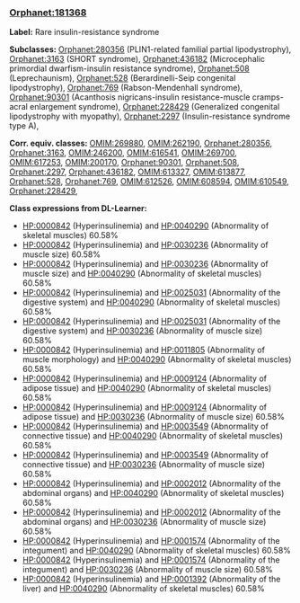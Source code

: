 
### [Orphanet:181368](http://www.orpha.net/ORDO/Orphanet_181368)
**Label:** Rare insulin-resistance syndrome

**Subclasses:** [Orphanet:280356](http://www.orpha.net/ORDO/Orphanet_280356) (PLIN1-related familial partial lipodystrophy), [Orphanet:3163](http://www.orpha.net/ORDO/Orphanet_3163) (SHORT syndrome), [Orphanet:436182](http://www.orpha.net/ORDO/Orphanet_436182) (Microcephalic primordial dwarfism-insulin resistance syndrome), [Orphanet:508](http://www.orpha.net/ORDO/Orphanet_508) (Leprechaunism), [Orphanet:528](http://www.orpha.net/ORDO/Orphanet_528) (Berardinelli-Seip congenital lipodystrophy), [Orphanet:769](http://www.orpha.net/ORDO/Orphanet_769) (Rabson-Mendenhall syndrome), [Orphanet:90301](http://www.orpha.net/ORDO/Orphanet_90301) (Acanthosis nigricans-insulin resistance-muscle cramps-acral enlargement syndrome), [Orphanet:228429](http://www.orpha.net/ORDO/Orphanet_228429) (Generalized congenital lipodystrophy with myopathy), [Orphanet:2297](http://www.orpha.net/ORDO/Orphanet_2297) (Insulin-resistance syndrome type A), 

**Corr. equiv. classes:** [OMIM:269880](http://purl.obolibrary.org/obo/OMIM_269880), [OMIM:262190](http://purl.obolibrary.org/obo/OMIM_262190), [Orphanet:280356](http://www.orpha.net/ORDO/Orphanet_280356), [Orphanet:3163](http://www.orpha.net/ORDO/Orphanet_3163), [OMIM:246200](http://purl.obolibrary.org/obo/OMIM_246200), [OMIM:616541](http://purl.obolibrary.org/obo/OMIM_616541), [OMIM:269700](http://purl.obolibrary.org/obo/OMIM_269700), [OMIM:617253](http://purl.obolibrary.org/obo/OMIM_617253), [OMIM:200170](http://purl.obolibrary.org/obo/OMIM_200170), [Orphanet:90301](http://www.orpha.net/ORDO/Orphanet_90301), [Orphanet:508](http://www.orpha.net/ORDO/Orphanet_508), [Orphanet:2297](http://www.orpha.net/ORDO/Orphanet_2297), [Orphanet:436182](http://www.orpha.net/ORDO/Orphanet_436182), [OMIM:613327](http://purl.obolibrary.org/obo/OMIM_613327), [OMIM:613877](http://purl.obolibrary.org/obo/OMIM_613877), [Orphanet:528](http://www.orpha.net/ORDO/Orphanet_528), [Orphanet:769](http://www.orpha.net/ORDO/Orphanet_769), [OMIM:612526](http://purl.obolibrary.org/obo/OMIM_612526), [OMIM:608594](http://purl.obolibrary.org/obo/OMIM_608594), [OMIM:610549](http://purl.obolibrary.org/obo/OMIM_610549), [Orphanet:228429](http://www.orpha.net/ORDO/Orphanet_228429), 

**Class expressions from DL-Learner:**

- [HP:0000842](http://purl.obolibrary.org/obo/HP_0000842) (Hyperinsulinemia) and [HP:0040290](http://purl.obolibrary.org/obo/HP_0040290) (Abnormality of skeletal muscles) 60.58%
- [HP:0000842](http://purl.obolibrary.org/obo/HP_0000842) (Hyperinsulinemia) and [HP:0030236](http://purl.obolibrary.org/obo/HP_0030236) (Abnormality of muscle size) 60.58%
- [HP:0000842](http://purl.obolibrary.org/obo/HP_0000842) (Hyperinsulinemia) and [HP:0030236](http://purl.obolibrary.org/obo/HP_0030236) (Abnormality of muscle size) and [HP:0040290](http://purl.obolibrary.org/obo/HP_0040290) (Abnormality of skeletal muscles) 60.58%
- [HP:0000842](http://purl.obolibrary.org/obo/HP_0000842) (Hyperinsulinemia) and [HP:0025031](http://purl.obolibrary.org/obo/HP_0025031) (Abnormality of the digestive system) and [HP:0040290](http://purl.obolibrary.org/obo/HP_0040290) (Abnormality of skeletal muscles) 60.58%
- [HP:0000842](http://purl.obolibrary.org/obo/HP_0000842) (Hyperinsulinemia) and [HP:0025031](http://purl.obolibrary.org/obo/HP_0025031) (Abnormality of the digestive system) and [HP:0030236](http://purl.obolibrary.org/obo/HP_0030236) (Abnormality of muscle size) 60.58%
- [HP:0000842](http://purl.obolibrary.org/obo/HP_0000842) (Hyperinsulinemia) and [HP:0011805](http://purl.obolibrary.org/obo/HP_0011805) (Abnormality of muscle morphology) and [HP:0040290](http://purl.obolibrary.org/obo/HP_0040290) (Abnormality of skeletal muscles) 60.58%
- [HP:0000842](http://purl.obolibrary.org/obo/HP_0000842) (Hyperinsulinemia) and [HP:0009124](http://purl.obolibrary.org/obo/HP_0009124) (Abnormality of adipose tissue) and [HP:0040290](http://purl.obolibrary.org/obo/HP_0040290) (Abnormality of skeletal muscles) 60.58%
- [HP:0000842](http://purl.obolibrary.org/obo/HP_0000842) (Hyperinsulinemia) and [HP:0009124](http://purl.obolibrary.org/obo/HP_0009124) (Abnormality of adipose tissue) and [HP:0030236](http://purl.obolibrary.org/obo/HP_0030236) (Abnormality of muscle size) 60.58%
- [HP:0000842](http://purl.obolibrary.org/obo/HP_0000842) (Hyperinsulinemia) and [HP:0003549](http://purl.obolibrary.org/obo/HP_0003549) (Abnormality of connective tissue) and [HP:0040290](http://purl.obolibrary.org/obo/HP_0040290) (Abnormality of skeletal muscles) 60.58%
- [HP:0000842](http://purl.obolibrary.org/obo/HP_0000842) (Hyperinsulinemia) and [HP:0003549](http://purl.obolibrary.org/obo/HP_0003549) (Abnormality of connective tissue) and [HP:0030236](http://purl.obolibrary.org/obo/HP_0030236) (Abnormality of muscle size) 60.58%
- [HP:0000842](http://purl.obolibrary.org/obo/HP_0000842) (Hyperinsulinemia) and [HP:0002012](http://purl.obolibrary.org/obo/HP_0002012) (Abnormality of the abdominal organs) and [HP:0040290](http://purl.obolibrary.org/obo/HP_0040290) (Abnormality of skeletal muscles) 60.58%
- [HP:0000842](http://purl.obolibrary.org/obo/HP_0000842) (Hyperinsulinemia) and [HP:0002012](http://purl.obolibrary.org/obo/HP_0002012) (Abnormality of the abdominal organs) and [HP:0030236](http://purl.obolibrary.org/obo/HP_0030236) (Abnormality of muscle size) 60.58%
- [HP:0000842](http://purl.obolibrary.org/obo/HP_0000842) (Hyperinsulinemia) and [HP:0001574](http://purl.obolibrary.org/obo/HP_0001574) (Abnormality of the integument) and [HP:0040290](http://purl.obolibrary.org/obo/HP_0040290) (Abnormality of skeletal muscles) 60.58%
- [HP:0000842](http://purl.obolibrary.org/obo/HP_0000842) (Hyperinsulinemia) and [HP:0001574](http://purl.obolibrary.org/obo/HP_0001574) (Abnormality of the integument) and [HP:0030236](http://purl.obolibrary.org/obo/HP_0030236) (Abnormality of muscle size) 60.58%
- [HP:0000842](http://purl.obolibrary.org/obo/HP_0000842) (Hyperinsulinemia) and [HP:0001392](http://purl.obolibrary.org/obo/HP_0001392) (Abnormality of the liver) and [HP:0040290](http://purl.obolibrary.org/obo/HP_0040290) (Abnormality of skeletal muscles) 60.58%


